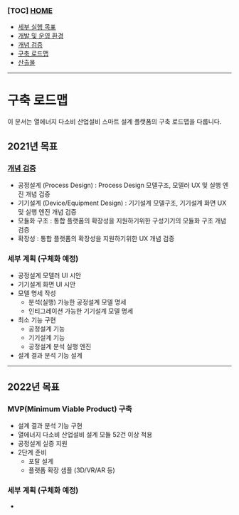 ### [TOC] [HOME](/docs)

- [세부 실행 목표](/docs/concept.md)
- [개발 및 운영 환경](/docs/devops)
- [개념 검증](/docs/poc)
- [구축 로드맵](/docs/roadmap)
- [산출물](/docs/artifacts)

---

# 구축 로드맵

이 문서는 열에너지 다소비 산업설비 스마트 설계 플랫폼의 구축 로드맵을 다룹니다.

## 2021년 목표

### [개념 검증](/docs/poc)

- 공정설계 (Process Design) : Process Design 모델구조, 모델러 UX 및 실행 엔진 개념 검증
- 기기설계 (Device/Equipment Design) : 기기설계 모델구조, 기기설계 화면 UX 및 실행 엔진 개념 검증
- 모듈화 구조 : 통합 플랫폼의 확장성을 지원하기위한 구성기기의 모듈화 구조 개념 검증
- 확장성 : 통합 플랫폼의 확장성을 지원하기위한 UX 개념 검증

### 세부 계획 (구체화 예정)

- 공정설계 모델러 UI 시안
- 기기설계 화면 UI 시안
- 모델 명세 작성
  - 분석(실행) 가능한 공정설계 모델 명세
  - 인티그레이션 가능한 기기설계 모델 명세
- 최소 기능 구현
  - 공정설계 기능
  - 기기설계 기능
  - 공정설계 분석 실행 엔진
- 설계 결과 분석 기능 설계

---

## 2022년 목표

### MVP(Minimum Viable Product) 구축

- 설계 결과 분석 기능 구현
- 열에너지 다소비 산업설비 설계 모듈 52건 이상 적용
- 공정설계 실증 지원
- 2단계 준비
  - 포탈 설계
  - 플랫폼 확장 샘플 (3D/VR/AR 등)

### 세부 계획 (구체화 예정)

-
